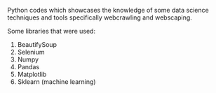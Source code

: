 Python codes which showcases the knowledge of some data science techniques and tools specifically webcrawling and webscaping.

Some libraries that were used:
1. BeautifySoup
2. Selenium
3. Numpy
4. Pandas
5. Matplotlib
6. Sklearn (machine learning)
